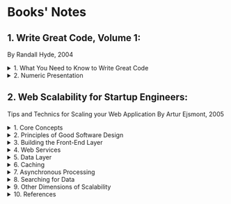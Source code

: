 # Books' Notes
## 1. Write Great Code, Volume 1:
By Randall Hyde, 2004

<details>
<summary>1. What You Need to Know to Write Great Code</summary>
</details>

<details>
<summary>2. Numeric Presentation</summary>

- Radix: Base 
- Binary representation in programming languages: 
    - MASM t assembler adds a suffix: 
        - 1001b = 1001B = 10 base 10 
        - 1001 = One hundredand one base (radix) 10 
- Hexadecimal representation: 
    - How to make the difference between the numbers DEAD, BEEF, FEED, DEAF from standard program identifiers
    - C, C++, C#, Java add a prefix: 0xDEAD 
    - MASM adds a sufix h or H and should beggin with a digit (0-9): 
        - 0A001h, 234H
        - Something obiguous like "dead" would be written "0deadh" 
- Numeric String Presentation: 
    - Reading/writing a number from/to a user’s consol involve a string to number conversion (cin >> i in C++) 
    - A conversion from/to a string to/from a number is low 
    - It requires multiple steps
    - E.g., Conversation of a string to an unsigned integer: 
        - (1) Initialize an integer variable to 0 
        - (2) If there are no digits in the string, then the algorithm is complete and the variable holds the numeric value 
        - (3) Fetch the next digit (going from left to right) from the string 
        - (4) Multiply the variable by then and then add the digit fetched in step (3) 
        - Go to step (2) 
    - Converting an integer to a string takes even more effort 
        - It involves divisions by 10 
        - Division is very slow 
    - Great programmer will be careful the use of numeric/string conversions
        - Only use them when necessary 
- Internal numeric Representation: 
    - Make sure that your program use data objects that the machine can represent efficiently 
    - A Bit: 
    - A Nibble:
        - 4 bits  
        - Most computer systems don’t provide efficient access to nibbles in memory 
    - A byte: 
        - 8 bits 
        - The smallest addressable Data item on many CPUs 
        - The CPU can efficiently retrieve data on a 8-bit boundary from memory 
        - It’s the smallest unit of a storage on most machines 
        - Many languages use bytes to represent objects that require fewer than 8 bits such as Boolean 
        - To describe bits within a bytes, a bit number is used: 
        - Bit 0: LO, the Low Order bit or Least Significant bit 
        - Bit 1: 
        - ...
        - Bit 7: HO, Highest Order or Most Significant bit 
    - A word: 
        - It has a different meaning depending on the CPU 
        - On some CPU, it’s a 16-bit Object 
        - On other CPU, it’s a 32-bit or 64-bit Object 
        - In the 80x86 terminology, it’s 16-bits quantity 
        - Bit number 0… 15, LO, HO 
    - A double word: 
        - It's also called: dword 
        - In the 80x86 terminology, it’s a 32-bit Object 
        - CPU handles efficiently objects up to a certain size (typically 32 or 64 bits) 
        - This doesn’t mean that we can’t work with larger objects 
        - It simply becomes less efficient to do so 
        - This is why you typically won’t see programme handling numeric objects much higher than about 128 or 256 bits
    - A Quad word: 64 bits 
    - A Long word: 128 bits (a convention in the book only) 
    - A tbyte: 
        - An 80-bit type that is on Intel 80x86 platforms 
        - The 80x86 CPU family uses tbyte variables to hold extended precision floating-point values and certain binary-coded decimal (BCD) values
- Signed and Unsigned Numbers: 
    - The two’s complement numbering system: 
        - It uses the HO bit as a sign bit 
        - With n digits, we can represent -2^[n -1] to +2^[n-1] - 1 
        - E.g., with a 16-bit number 0x8000 (1000_0000_0000_0000b): it's the smalled 16-bit negative number
    - Negation Algorithm: 
        - Invert all the bits in the number 
        - Add +1 and Ignore any overflow 
        - E.g. 1, 0x0005 (+5) => (Inversion) 0xFFFA =>(+1) 0xFFFB (-5) 
        - E.g. 2, 0xFFFB (-5) => 0x0004 => 0x0005 (+5) 
        - E.g. 3, 0x8000 (smallest negative number) => 0x7FFF => 0x8000 (-32,768) => smallest negative number in n-bit doesn't have a positive representation (see n-bit representation limit above) 
- Some useful Properties of Binary Numbers: 
    - If LO bit = 1 in a binary (integer) => odd 
    - If LO bit = 0 in a binary (integer) => even 
    - If the LO n bit of a binary number all contain 0 => the number is evenly divisible by 2^n 
    - If a binary value contains a 1 in bit position n and 0s everywhere else => it’s equal to 2^n 
    - If a binary value contains all 1s from Bit 0 to bit n - 1 and 0 elsewhere => it’s equal to 2^n - 1 

</details>

## 2. Web Scalability for Startup Engineers:
Tips and Technics for Scaling your Web Application
By Artur Ejsmont, 2005

<details>
<summary>1. Core Concepts</summary>

 
- Most scalability issues can be boiled down to just few measurements: 
    - Handling more data. 
    - Handling higher concurrency levels 
    - Handling higher interaction rate. 
- Vertical Scalability: 
    - Adding more I/O capacity by adding more hard drives in Redundant Array of Independent Disks (RAID) arrays 
    - I/O throughput and disk saturation are the main bottlenecks in database servers 
    - Adding more derived and setting up a RAID array can help to distribute reads and write across more devices 
    - RAID 10 
    - Improving I/O access times but switching to Solid-State drives (SSD). SSD and Sequential Read/write: The difference isn’t that big 
    - Even For some No SQL databases such as Cassandra, SSD is less attractive because of this sequential write/read. Pp. 23
    - Reducing I/O operations by increasing RAM => this means more space for the file system cache and more working memory for the application
    - Improving network throughput upgrading network interfaces or installing new ones: 
        - Upgrade network provider’s connection or even upgrade your network adapters to allow greater throughput
    - Switching to servers with more processors or more virtual core (threads). 
    - Limits of Vertical Scaling: 
        - Cost: Cost of RAM of 256GB >>> RAM of 128GB ($18,000.00 >>> $3,000.00)
        - Database and applications limits due to Locks of share memory (lock contention)
- Isolation of services: 
    - It is moving different parts of the system to separate physical servers by installing each type of service on a separate physical machine
    - A service is an application like:
        - A web server (Apache for example) or 
        - A database engine (MySQL), 
        - File Transfer Protocol (FTP), 
        - DNS, cache, etc. 
    - Functional Partitioning: Divide your web app into smaller independent pieces and host them on separate machines 
        - Admin console where customers can manage their accounts: Machine 1, 
        - Main application business in Machine 2 
        - Each part of the app would use a different subdomain so that traffic would be directed to it based simply on the IP address of the web server 
- Content Delivery Network (CDN): 
    - It is a pScalability for Static Content 
    - A CDN is a hosted service that takes care of global distribution of static files (images, JavaScript, CSS, videos) 
    - It works as an HTTP proxy: 
        - Clients that need to download static files connect to one of the servers owned by the CDN provider instead of your servers 
        - If the CDN server doesn’t have the requested content yet, it asks your server for it and caches it from then on
    - This will reduce the amount of bandwidth your servers need
    - CDN would serve static content from the closest data center
- Horizontal Scalability: 
    - Distribution of the Traffic
    - Horizontally Scalable systems don’t need strong servers; they usually run on lots of  cheap “commodity” servers
    - But it requires a specific architecture (different from 1 server system architecture)
    - Areas where it is easiest to achieve horizontally Scalability: Web Servers, Caches
    - Area where it is more difficult: databases, other persistence stores
    - Round-Robin DNS service: 
        - It used to distribute traffic among web servers 
        - It is a DNS server feature allowing you to resolve a single domain name to one of many IP addresses 
        - Once a client received an IP address, it will only communicate with the selected server 
- Web Services Layer (7): 
    - It contains our application logic (business)
    - It is decoupled from the front-end layer (presentation and business logic are decoupled)
    - It makes "Functional Partitions" easier to create
    - The communication protocol used between front-end app. and web services is usually "Representational State Transfer" (REST) or Simple Object Access Protocol (SOAP) 
    - They should be kept Stateless: this make easier to scale them horizontally
    - They're often deployed in parallel to front-end application servers rather than hidden behind them (because they're exposed to 3rd-Parties and directly to customers)
- Additional Components: Since frond-end servers and web services are stateless, web applications often deploy: 
    - Object caches (5): used by bother frond-end application servers and web services
    - Message queues (6): used to postpone some of the processing to a later stage and to delegate work to queue worker machines. 
    - Queue Worker Machines (10): they're offline job-processing servers providing high-latency functions (such as asynchronous notifications and order fulfillment
- Data Persistence Layer: 
    - Most difficult layer to scale horizontally
    - It is an area of polyglot persistence: 
        - Where multiple data stores are used by the same company to leverage their unique benefits
        - It allows better scalability
- Application Architecture: 
    - Domain-Driven Design: It should evolve around the business model (it shouldn't revolve around a framework or any particular technology)
    - Front-end:  
        - The layer translating between the public interface and internal service calls
        - It will live in Front-end Servers (should be as dumb as possible, see Front-end layer above)
        - It should allow communication over HTTP (AJAX, web sessions, for example)
        - It should be as a plugin that could be removed, replaced or plugged back in, plug mobile front-end or command line front-end
        - It should be decoupled from the web service layer (business logic) 
        - It shouldn't be aware of any databases/3rd-party services
        - It could send events to message queues and use cache back ends to increase the speed and scaling
        - Whenever we can cache an entire or fragment of HTML page, we save much more processing time than caching just the related database query 
    - Web Services: 
        - This is called: Service-Oriented Architecture (SOA)
        - I don't consider SOAP, REST, JSON or XML in the definition of SOA, as they are implementation details
        - It will live only in the web services layer
        - It is where most of the processing has to happen
        - It is where most of the business logic should live
        - Multi-Layers Architecture, Hexagonal Architecture, Event-Driven Architecture
    - Supporting Technologies:  
        - Message queues, application cache and search engine
        - They are usually 3rd party software products configured to work with our system
        - They could be considered as black boxes in the context of architecture
        - Data stores (Databases): they should also be considered as black boxes and as plug-and-play extensions
        - 3rd-party services: 
            - They are put outside of our system boundary 
            - They should be isolated by wrapping them in a layer of indirection (a good way to minimize the risk and our dependency on their availability)
    - [Figure 1-10 High-level overview of the data center infrastructure]()

</details>

<details>
<summary>2. Principles of Good Software Design</summary>
</details>

<details>
<summary>3. Building the Front-End Layer</summary>
</details>

<details>
<summary>4. Web Services </summary>
</details>

<details>
<summary>5. Data Layer</summary>
</details>

<details>
<summary>6. Caching</summary>
</details>

<details>
<summary>7. Asynchronous Processing</summary>
</details>

<details>
<summary>8. Searching for Data</summary>
</details>

<details>
<summary>9. Other Dimensions of Scalability</summary>
</details>

<details>
<summary>10. References</summary>

- Books:
    - Web Operation: Keeping the Data on Time (John Allspaw, Jesse Robbins, 2010)
    - Beautiful Architecture: Leading Thinkers Reveal the Hidden Beauty in Software Design (Diomidis Spinellis, Georgios Gousious, 2009) 
    - The Art of Capacity Planning: Scaling Web Resources (John Allspaw, 2008)
    - Design Patterns: Elements of Reusable O-O Software (Eric Gamma, Richard Helm, Ralph Jonhson, John Vlissides, 1994)
    - Web Sites: Performance Best Practices for Web Developers (Steve Souders, 2009)
    - The Art of Lean Software Development (Curt Hibbs, 2009)
    - Patterns of Entreprise Application Architecture (Martin Fowler, 2002)
    - Team Geek (Brian Fitzpatrick, Ben Collins-Sussman, 2012)
    - RabbitMQ in Action: Distributed Messaging for Everyone (Alvaro Videla, Jason Williams, 2012)
    - The Art of Application Performance Testing: Help for Programmers and Quality Assurance (Ian Molyneaux, 2009)
    - Spring Recipes: A Problem Solution Approach (Gary Mak, 2008)
- Whitepapers:
- Articles:
- Talks:

</details>
 
